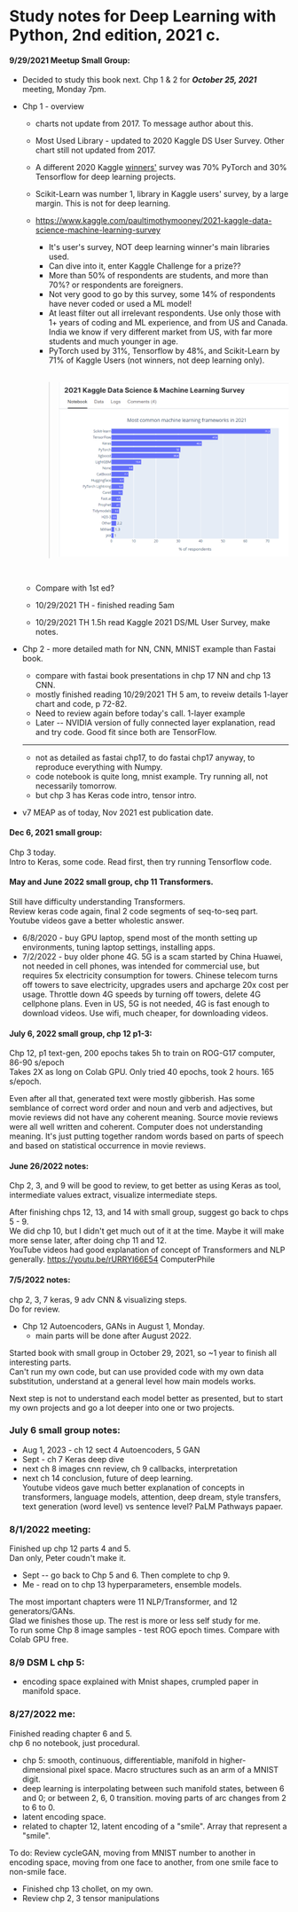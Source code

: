# Study notes for Deep Learning with Python, 2nd edition, 2021 c.  

#### 9/29/2021 Meetup Small Group:  

 * Decided to study this book next.  Chp 1 & 2 for ***October 25, 2021*** meeting, Monday 7pm.  
 * Chp 1 - overview
   - charts not update from 2017.  To message author about this.  
   - Most Used Library - updated to 2020 Kaggle DS User Survey. Other chart still not updated from 2017. 

   - A different 2020 Kaggle <u>winners'</u> survey was 70% PyTorch and 30% Tensorflow for deep learning projects.  

   - Scikit-Learn was number 1, library in Kaggle users' survey, by a large margin. This is not for deep learning.

   - https://www.kaggle.com/paultimothymooney/2021-kaggle-data-science-machine-learning-survey  
      - It's user's survey, NOT deep learning winner's main libraries used.  
      - Can dive into it, enter Kaggle Challenge for a prize?? 
      - More than 50% of respondents are students, and more than 70%? or respondents are foreigners.  
      - Not very good to go by this survey, some 14% of respondents have never coded or used a ML model!  
      - At least filter out all irrelevant respondents. Use only those with 1+ years of coding and ML experience, and from US and Canada.  India we know if very different market from US, with far more students and much younger in age.  
      - PyTorch used by 31%, Tensorflow by 48%, and Scikit-Learn by 71% of Kaggle Users (not winners, not deep learning only).    
        <br />
     >  <img src="./images/2021-Kaggle-DSML-Survey.png" alt="Kaggle 2021 DS/ML User Survey" width="700px" />
     <br />
   - Compare with 1st ed? 
   - 10/29/2021 TH - finished reading 5am 
   - 10/29/2021 TH 1.5h read Kaggle 2021 DS/ML User Survey, make notes. 


 * Chp 2 - more detailed math for NN, CNN, MNIST example than Fastai book.  
   - compare with fastai book presentations in chp 17 NN and chp 13 CNN.  
   - mostly finished reading 10/29/2021 TH 5 am, to reveiw details 1-layer chart and code, p 72-82.  
   - Need to review again before today's call.  1-layer example  
   - Later -- NVIDIA version of fully connected layer explanation, read and try code.  Good fit since both are TensorFlow.  
   - ---  
   - not as detailed as fastai chp17, to do fastai chp17 anyway, to reproduce everything with Numpy.  
   - code notebook is quite long, mnist example. Try running all, not necessarily tomorrow.    
   - but chp 3 has Keras code intro, tensor intro.  
 * v7 MEAP as of today, Nov 2021 est publication date.  

#### Dec 6, 2021 small group:  
Chp 3 today.  
Intro to Keras, some code.  Read first, then try running Tensorflow code.  

#### May and June 2022 small group, chp 11 Transformers.  

Still have difficulty understanding Transformers.  
Review keras code again, final 2 code segments of seq-to-seq part.
Youtube videos gave a better wholestic answer.  

 * 6/8/2020 - buy GPU laptop, spend most of the month setting up environments, tuning laptop settings, installing apps.  
  * 7/2/2022 - buy older phone 4G. 5G is a scam started by China Huawei, not needed in cell phones, was intended for commercial use, but requires 5x electricity consumption for towers.  Chinese telecom turns off towers to save electricity, upgrades users and apcharge 20x cost per usage. Throttle down 4G speeds by turning off towers, delete 4G cellphone plans.  Even in US, 5G is not needed, 4G is fast enough to download videos. Use wifi, much cheaper, for downloading videos.  

#### July 6, 2022 small group, chp 12 p1-3:  

Chp 12, p1 text-gen, 200 epochs takes 5h to train on ROG-G17 computer,  
86-90 s/epoch  
Takes 2X as long on Colab GPU. Only tried 40 epochs, took 2 hours. 
165 s/epoch.  

Even after all that, generated text were mostly gibberish.  Has some semblance of correct word order and noun and verb and adjectives, but movie reviews did not have any coherent meaning.  Source movie reviews were all well written and coherent. Computer does not understanding meaning. It's just putting together random words based on parts of speech and based on statistical occurrence in movie reviews.  

#### June 26/2022 notes:  
Chp 2, 3, and 9 will be good to review, to get better as using Keras as tool, intermediate values extract, visualize intermediate steps.  

After finishing chps 12, 13, and 14 with small group, suggest go back to chps 5 - 9.  
We did chp 10, but I didn't get much out of it at the time.  Maybe it will make more sense later, after doing chp 11 and 12.  
YouTube videos had good explanation of concept of Transformers and NLP generally.  https://youtu.be/rURRYI66E54  ComputerPhile  

#### 7/5/2022 notes: 
chp 2, 3, 7 keras, 9 adv CNN & visualizing steps.  
Do for review.  
 * Chp 12 Autoencoders, GANs in August 1, Monday.  
   - main parts will be done after August 2022.  
   
Started book with small group in October 29, 2021, so ~1 year to finish all interesting parts.  
Can't run my own code, but can use provided code with my own data substitution, understand at a general level how main models works.  

Next step is not to understand each model better as presented, but to start my own projects and go a lot deeper into one or two projects.  

### July 6 small group notes:  
 * Aug 1, 2023 - ch 12 sect 4 Autoencoders, 5 GAN
 * Sept - ch 7 Keras deep dive  
 * next ch 8 images cnn review, ch 9 callbacks, interpretation  
 * next ch 14 conclusion, future of deep learning.  
Youtube videos gave much better explanation of concepts in transformers, language models, attention, deep dream, style transfers, text generation (word level) vs sentence level? PaLM Pathways papaer.  

### 8/1/2022 meeting:  
Finished up chp 12 parts 4 and 5.  
Dan only, Peter coudn't make it.  
 * Sept -- go back to Chp 5 and 6.  Then complete to chp 9.  
 * Me - read on to chp 13 hyperparameters, ensemble models.  

The most important chapters were 11 NLP/Transformer, and 12 generators/GANs.  
Glad we finishes those up.  The rest is more or less self study for me.  
To run some Chp 8 image samples - test ROG epoch times.  Compare with Colab GPU free.  

### 8/9 DSM L chp 5:  
 * encoding space explained with Mnist shapes, crumpled paper in manifold space.  

### 8/27/2022 me:  
Finished reading chapter 6 and 5.  
chp 6 no notebook, just procedural.  

 * chp 5: smooth, continuous, differentiable, manifold in higher-dimensional pixel space.  Macro structures such as an arm of a MNIST digit.  
 * deep learning is interpolating between such manifold states, between 6 and 0; or between 2, 6, 0 transition.  moving parts of arc changes from 2 to 6 to 0.  
 * latent encoding space.  
 * related to chapter 12, latent encoding of a "smile".  Array that represent a "smile".  

To do:  Review cycleGAN, moving from MNIST number to another in encoding space, moving from one face to another, from one smile face to non-smile face.  
  * Finished chp 13 chollet, on my own.  
  * Review chp 2, 3 tensor manipulations  

